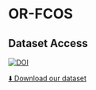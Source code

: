 # OR-FCOS
## Dataset Access
[![DOI](https://zenodo.org/badge/DOI/10.5281/zenodo.14029026.svg)](https://doi.org/10.5281/zenodo.14029026)

[⬇️ Download our dataset](https://zenodo.org/records/14029026)
